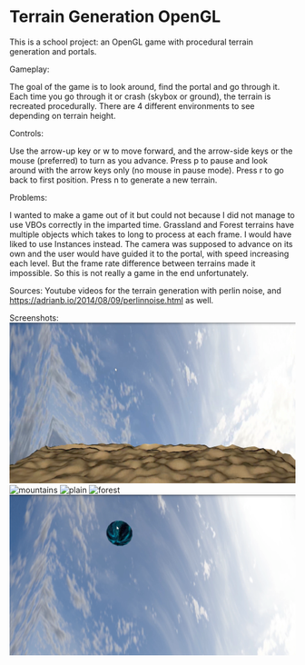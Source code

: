 # Terrain Generation OpenGL
This is a school project: an OpenGL game with procedural terrain generation and portals.

Gameplay:

The goal of the game is to look around, find the portal and go through it.
Each time you go through it or crash (skybox or ground), the terrain is recreated procedurally.
There are 4 different environments to see depending on terrain height.

Controls:

Use the arrow-up key or w to move forward, and the arrow-side keys or the mouse (preferred) to turn as you advance.
Press p to pause and look around with the arrow keys only (no mouse in pause mode).
Press r to go back to first position.
Press n to generate a new terrain.

Problems:

I wanted to make a game out of it but could not because I did not manage to use VBOs correctly in the imparted time.
Grassland and Forest terrains have multiple objects which takes to long to process at each frame. I would have liked to use Instances instead.
The camera was supposed to advance on its own and the user would have guided it to the portal, with speed increasing each level. But the frame rate difference between terrains made it impossible.
So this is not really a game in the end unfortunately.

Sources:
Youtube videos for the terrain generation with perlin noise, and https://adrianb.io/2014/08/09/perlinnoise.html as well.

Screenshots:
![desert](/screenshots/screenshot_desert.png)
![mountains](/screenshots/screenshot_mountains.png)
![plain](/screenshots/screenshot_plain.png)
![forest](/screenshots/screenshot_forest.png)
![portal](/screenshots/screenshot_portal.png)
